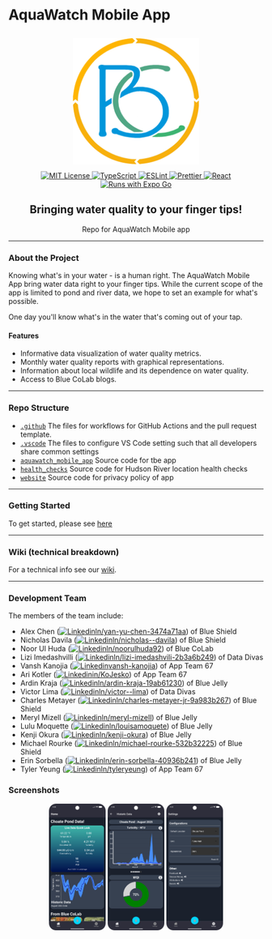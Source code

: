 # AquaWatch Mobile App

<div align="center">
<img src="./aquawatch_mobile_app/assets/splash.png" height="250px" style="padding:10px;">
 
<br>

<a href="./LICENSE">
  <img src="https://img.shields.io/badge/MIT-green?style=for-the-badge" alt="MIT License">
</a>
<a href="https://www.typescriptlang.org/">
  <img src="https://img.shields.io/badge/TypeScript-3178C6?logo=typescript&logoColor=fff" alt="TypeScript">
</a>
<a href="https://eslint.org/">
  <img src="https://img.shields.io/badge/eslint-3A33D1?style=for-the-badge&logo=eslint&logoColor=white" alt="ESLint">
</a>
<a href="https://prettier.io/">
  <img src="https://img.shields.io/badge/prettier-%23F7B93E.svg?style=for-the-badge&logo=prettier&logoColor=black"
  alt="Prettier">
</a>
<a href="https://react.dev/">
  <img src="https://img.shields.io/badge/React-20232A?style=for-the-badge&logo=react&logoColor=61DAFB" alt="React">
</a>

<br>

<a href="https://expo.dev/client">
  <img src="https://img.shields.io/badge/Runs%20with%20Expo%20Go-4630EB.svg?style=flat-square&logo=EXPO&labelColor=f3f3f3&logoColor=000" alt="Runs with Expo Go">
</a>
<h2>Bringing water quality to your finger tips!</h2>
Repo for AquaWatch Mobile app

<hr>
</div>

### About the Project

Knowing what's in your water - is a human right. The AquaWatch Mobile App bring water data right to your finger tips. While the current scope of the app is limited to pond and river data, we hope to set an example for what's possible.

One day you'll know what's in the water that's coming out of your tap.

#### Features

- Informative data visualization of water quality metrics.
- Monthly water quality reports with graphical representations.
- Information about local wildlife and its dependence on water quality.
- Access to Blue CoLab blogs.

<hr>

### Repo Structure

- [`.github`](./.github/) The files for workflows for GitHub Actions and the pull request template.
- [`.vscode`](./.vscode/) The files to configure VS Code setting such that all developers share common settings
- [`aquawatch_mobile_app`](./aquawatch_mobile_app/) Source code for tbe app
- [`health_checks`](./health_checks/) Source code for Hudson River location health checks
- [`website`](./website/) Source code for privacy policy of app

<hr>

### Getting Started

To get started, please see [here](./aquawatch_mobile_app/README.md)

<hr>

### Wiki (technical breakdown)

For a technical info see our [wiki](https://github.com/bluecolab/BlueColab_MobileDataViz/wiki/).

<hr>

### Development Team

The members of the team include:

- Alex Chen ([![Linkedin](https://i.stack.imgur.com/gVE0j.png)ln/yan-yu-chen-3474a71aa](https://www.linkedin.com/in/yan-yu-chen-3474a71aa/)) of Blue Shield
- Nicholas Davila ([![Linkedin](https://i.stack.imgur.com/gVE0j.png)ln/nicholas--davila](https://www.linkedin.com/in/nicholas--davila/)) of Blue Shield
- Noor Ul Huda ([![Linkedin](https://i.stack.imgur.com/gVE0j.png)ln/noorulhuda92](https://www.linkedin.com/in/noorulhuda92/)) of Blue CoLab
- Lizi Imedashvilli ([![Linkedin](https://i.stack.imgur.com/gVE0j.png)ln/lizi-imedashvili-2b3a6b249](https://www.linkedin.com/in/lizi-imedashvili-2b3a6b249/)) of Data Divas
- Vansh Kanojia ([![Linkedin](https://i.stack.imgur.com/gVE0j.png)vansh-kanojia](https://www.linkedin.com/in/vansh-kanojia/)) of App Team 67
- Ari Kotler ([![Linkedin](https://i.stack.imgur.com/gVE0j.png)in/KoJesko](https://www.linkedin.com/in/KoJesko/)) of App Team 67
- Ardin Kraja ([![Linkedin](https://i.stack.imgur.com/gVE0j.png)ln/ardin-kraja-19ab61230](https://www.linkedin.com/in/ardin-kraja-19ab61230/)) of Blue Jelly
- Victor Lima ([![Linkedin](https://i.stack.imgur.com/gVE0j.png)ln/victor--lima](https://www.linkedin.com/in/victor--lima/)) of Data Divas
- Charles Metayer ([![Linkedin](https://i.stack.imgur.com/gVE0j.png)ln/charles-metayer-jr-9a983b267](https://www.linkedin.com/in/charles-metayer-jr-9a983b267/)) of Blue Shield
- Meryl Mizell ([![Linkedin](https://i.stack.imgur.com/gVE0j.png)ln/meryl-mizell](https://www.linkedin.com/in/meryl-mizell/)) of Blue Jelly
- Lulu Moquette ([![Linkedin](https://i.stack.imgur.com/gVE0j.png)ln/louisamoquete](https://www.linkedin.com/in/louisamoquete/)) of Blue Jelly
- Kenji Okura ([![Linkedin](https://i.stack.imgur.com/gVE0j.png)ln/kenji-okura](https://www.linkedin.com/in/kenji-okura/)) of Blue Jelly
- Michael Rourke ([![Linkedin](https://i.stack.imgur.com/gVE0j.png)ln/michael-rourke-532b32225](https://www.linkedin.com/in/michael-rourke-532b32225/)) of Blue Shield
- Erin Sorbella ([![Linkedin](https://i.stack.imgur.com/gVE0j.png)ln/erin-sorbella-40936b241](https://www.linkedin.com/in/erin-sorbella-40936b241/)) of Blue Jelly
- Tyler Yeung ([![Linkedin](https://i.stack.imgur.com/gVE0j.png)ln/tyleryeung](https://www.linkedin.com/in/tyleryeung/)) of App Team 67

### Screenshots

<div align="center">
<img src="./screenshots/Screenshot_20250926_142031.png" height="250px" />
<img src="./screenshots/Screenshot_20250926_142015.png" height="250px"  />
<img src="./screenshots/Screenshot_20250926_142257.png" height="250px" />
</div>
